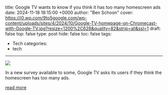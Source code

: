 title: Google TV wants to know if you think it has too many homescreen ads
date: 2024-11-18 18:15:00 +0000
author: "Ben Schoon"
cover: https://i0.wp.com/9to5google.com/wp-content/uploads/sites/4/2024/10/Google-TV-homepage-on-Chromecast-with-Google-TV.jpg?resize=1200%2C628&quality=82&strip=all&ssl=1
draft: false
top: false
type: post
hide: false
toc: false
tags:
  - Tech
categories:
  - tech
---

![](https://i0.wp.com/9to5google.com/wp-content/uploads/sites/4/2024/10/Google-TV-homepage-on-Chromecast-with-Google-TV.jpg?resize=1200%2C628&quality=82&strip=all&ssl=1)

In a new survey available to some, Google TV asks its users if they think the homescreen has too many ads.

[read more](https://9to5google.com/2024/11/18/google-tv-homescreen-ads-survey/)
